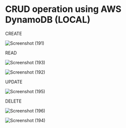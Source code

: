 # CRUD operation using AWS DynamoDB (LOCAL)

CREATE

![Screenshot (191)](https://github.com/Pro-ject-dev/Dynamodb_API/assets/138247328/2a18f662-32d7-412f-92d8-11f4da4d3932)

READ

![Screenshot (193)](https://github.com/Pro-ject-dev/Dynamodb_API/assets/138247328/dd4ca214-d9aa-4908-9a39-7c418d084e7d)

![Screenshot (192)](https://github.com/Pro-ject-dev/Dynamodb_API/assets/138247328/e07c8829-c456-486e-b98d-d5d7ccf024e4)

UPDATE

![Screenshot (195)](https://github.com/Pro-ject-dev/Dynamodb_API/assets/138247328/8193363f-a92c-464a-b9f9-2dcae56d9ae7)

DELETE

![Screenshot (196)](https://github.com/Pro-ject-dev/Dynamodb_API/assets/138247328/9fd5a988-77ab-43d2-8058-258989323e12)

![Screenshot (194)](https://github.com/Pro-ject-dev/Dynamodb_API/assets/138247328/b2f1fb3a-1268-43f4-bec2-f4c4b1a274a3)


